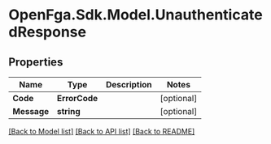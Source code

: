 # OpenFga.Sdk.Model.UnauthenticatedResponse

## Properties

Name | Type | Description | Notes
------------ | ------------- | ------------- | -------------
**Code** | **ErrorCode** |  | [optional] 
**Message** | **string** |  | [optional] 

[[Back to Model list]](../README.md#models) [[Back to API list]](../README.md#api-endpoints) [[Back to README]](../README.md)

